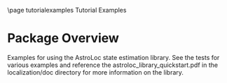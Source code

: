 \page tutorialexamples Tutorial Examples

# Package Overview
Examples for using the AstroLoc state estimation library. See the tests for various examples and reference the astroloc_library_quickstart.pdf in the localization/doc directory for more information on the library.
